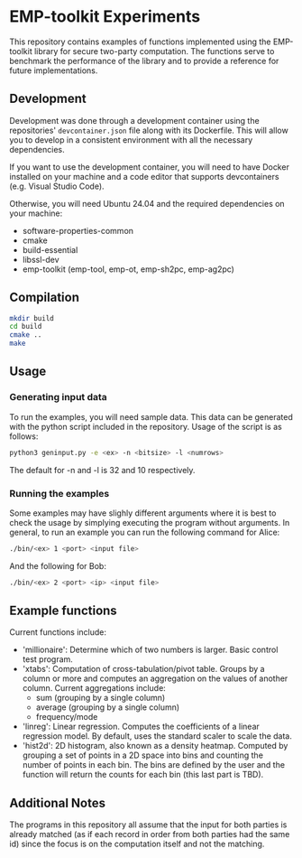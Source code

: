 # EMP-toolkit Experiments

This repository contains examples of functions implemented using the EMP-toolkit library for secure two-party computation. The functions serve
to benchmark the performance of the library and to provide a reference for future implementations.

## Development
Development was done through a development container using the repositories' `devcontainer.json` file along with its Dockerfile. This will allow you to develop in a consistent environment with all the necessary dependencies.

If you want to use the development container, you will need to have Docker installed on your machine and a code editor that supports devcontainers (e.g. Visual Studio Code).

Otherwise, you will need Ubuntu 24.04 and the required dependencies on your machine:
- software-properties-common
- cmake
- build-essential
- libssl-dev
- emp-toolkit (emp-tool, emp-ot, emp-sh2pc, emp-ag2pc)


## Compilation

```bash
mkdir build
cd build
cmake ..
make
```

## Usage
### Generating input data
To run the examples, you will need sample data. This data can be generated with the python script included in the repository. Usage of the script is as follows:

```bash
python3 geninput.py -e <ex> -n <bitsize> -l <numrows>
```

The default for -n and -l is 32 and 10 respectively. 


### Running the examples
Some examples may have slighly different arguments where it is best to check the usage by simplying executing the program without arguments. In general, to run an example you can run the following command for Alice:

```bash
./bin/<ex> 1 <port> <input file>
```

And the following for Bob:

```bash
./bin/<ex> 2 <port> <ip> <input file>
```


## Example functions

Current functions include:
 - 'millionaire': Determine which of two numbers is larger. Basic control test program.
 - 'xtabs': Computation of cross-tabulation/pivot table. Groups by a column or more and computes an aggregation on the values of another column. Current aggregations include: 
    - sum (grouping by a single column)
    - average (grouping by a single column)
    - frequency/mode
- 'linreg': Linear regression. Computes the coefficients of a linear regression model. By default, uses the standard scaler to scale the data.
- 'hist2d': 2D histogram, also known as a density heatmap. Computed by grouping a set of points in a 2D space into bins and counting the number of points in each bin. The bins are defined by the user and the function will return the counts for each bin (this last part is TBD).


## Additional Notes
The programs in this repository all assume that the input for both parties is already matched (as if each record in order from both parties had the same id) since the focus is on the computation itself and not the matching.
